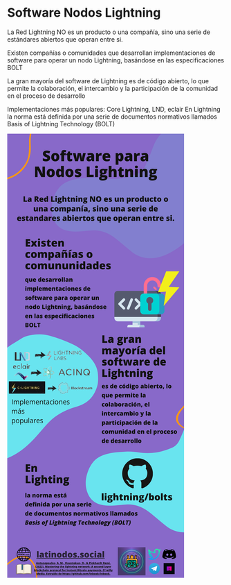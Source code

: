 # Software Nodos Lightning

La Red Lightning NO es un producto o una compañía, sino una serie de estándares abiertos que operan entre si.

Existen compañías o comunidades que desarrollan implementaciones de software para operar un nodo Lightning, basándose en las especificaciones BOLT

La gran mayoría del software de Lightning es de código abierto, lo que permite la colaboración, el intercambio y la participación de la comunidad en el proceso de desarrollo

Implementaciones más populares: Core Lightning, LND, eclair
En Lightning la norma está definida por una serie de documentos normativos llamados Basis of Lightning Technology (BOLT)


![Imagen](https://github.com/LatiNodos/Infografias/blob/main/Visuales/3%20-%20Software%20Nodo%20Lightning.png)
